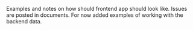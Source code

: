 Examples and notes on how should frontend app should look like.
Issues are posted in documents.
For now added examples of working with the backend data.
